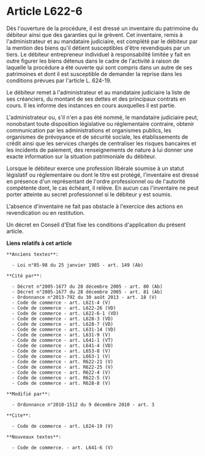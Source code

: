# Article L622-6

Dès l'ouverture de la procédure, il est dressé un inventaire du patrimoine du débiteur ainsi que des garanties qui le
grèvent. Cet inventaire, remis à l'administrateur et au mandataire judiciaire, est complété par le débiteur par la mention
des biens qu'il détient susceptibles d'être revendiqués par un tiers. Le débiteur entrepreneur individuel à responsabilité
limitée y fait en outre figurer les biens détenus dans le cadre de l'activité à raison de laquelle la procédure a été ouverte
qui sont compris dans un autre de ses patrimoines et dont il est susceptible de demander la reprise dans les conditions
prévues par l'article L. 624-19. 

Le débiteur remet à l'administrateur et au mandataire judiciaire la liste de ses créanciers, du montant de ses dettes et des
principaux contrats en cours. Il les informe des instances en cours auxquelles il est partie.

L'administrateur ou, s'il n'en a pas été nommé, le mandataire judiciaire peut, nonobstant toute disposition législative ou
réglementaire contraire, obtenir communication par les administrations et organismes publics, les organismes de prévoyance et
de sécurité sociale, les établissements de crédit ainsi que les services chargés de centraliser les risques bancaires et les
incidents de paiement, des renseignements de nature à lui donner une exacte information sur la situation patrimoniale du
débiteur. 

Lorsque le débiteur exerce une profession libérale soumise à un statut législatif ou réglementaire ou dont le titre est
protégé, l'inventaire est dressé en présence d'un représentant de l'ordre professionnel ou de l'autorité compétente dont, le
cas échéant, il relève. En aucun cas l'inventaire ne peut porter atteinte au secret professionnel si le débiteur y est
soumis.

L'absence d'inventaire ne fait pas obstacle à l'exercice des actions en revendication ou en restitution. 

Un décret en Conseil d'Etat fixe les conditions d'application du présent article.

**Liens relatifs à cet article**

	**Anciens textes**:

	  - Loi n°85-98 du 25 janvier 1985 - art. 149 (Ab)

	**Cité par**:

	  - Décret n°2005-1677 du 28 décembre 2005 - art. 80 (Ab)
	  - Décret n°2005-1677 du 28 décembre 2005 - art. 81 (Ab)
	  - Ordonnance n°2013-792 du 30 août 2013 - art. 18 (V)
	  - Code de commerce - art. L621-4 (V)
	  - Code de commerce - art. L622-26 (VD)
	  - Code de commerce - art. L622-6-1 (VD)
	  - Code de commerce - art. L628-3 (VD)
	  - Code de commerce - art. L628-7 (VD)
	  - Code de commerce - art. L631-14 (VD)
	  - Code de commerce - art. L631-9 (V)
	  - Code de commerce - art. L641-1 (VT)
	  - Code de commerce - art. L641-4 (VD)
	  - Code de commerce - art. L653-8 (V)
	  - Code de commerce - art. L663-1 (V)
	  - Code de commerce - art. R622-21 (V)
	  - Code de commerce - art. R622-25 (V)
	  - Code de commerce - art. R622-4 (V)
	  - Code de commerce - art. R622-5 (V)
	  - Code de commerce - art. R628-8 (V)

	**Modifié par**:

	  - Ordonnance n°2010-1512 du 9 décembre 2010 - art. 3

	**Cite**:

	  - Code de commerce - art. L624-19 (V)

	**Nouveaux textes**:

	  - Code de commerce. - art. L641-6 (V)
